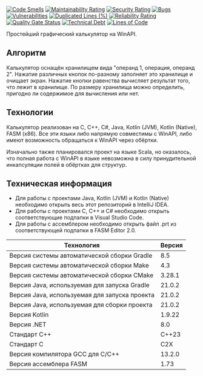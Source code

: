 [![Code Smells](https://sonarcloud.io/api/project_badges/measure?project=Hummel009_Calculator-WinAPI&metric=code_smells)](https://sonarcloud.io/summary/overall?id=Hummel009_Calculator-WinAPI)
[![Maintainability Rating](https://sonarcloud.io/api/project_badges/measure?project=Hummel009_Calculator-WinAPI&metric=sqale_rating)](https://sonarcloud.io/summary/overall?id=Hummel009_Calculator-WinAPI)
[![Security Rating](https://sonarcloud.io/api/project_badges/measure?project=Hummel009_Calculator-WinAPI&metric=security_rating)](https://sonarcloud.io/summary/overall?id=Hummel009_Calculator-WinAPI)
[![Bugs](https://sonarcloud.io/api/project_badges/measure?project=Hummel009_Calculator-WinAPI&metric=bugs)](https://sonarcloud.io/summary/overall?id=Hummel009_Calculator-WinAPI)
[![Vulnerabilities](https://sonarcloud.io/api/project_badges/measure?project=Hummel009_Calculator-WinAPI&metric=vulnerabilities)](https://sonarcloud.io/summary/overall?id=Hummel009_Calculator-WinAPI)
[![Duplicated Lines (%)](https://sonarcloud.io/api/project_badges/measure?project=Hummel009_Calculator-WinAPI&metric=duplicated_lines_density)](https://sonarcloud.io/summary/overall?id=Hummel009_Calculator-WinAPI)
[![Reliability Rating](https://sonarcloud.io/api/project_badges/measure?project=Hummel009_Calculator-WinAPI&metric=reliability_rating)](https://sonarcloud.io/summary/overall?id=Hummel009_Calculator-WinAPI)
[![Quality Gate Status](https://sonarcloud.io/api/project_badges/measure?project=Hummel009_Calculator-WinAPI&metric=alert_status)](https://sonarcloud.io/summary/overall?id=Hummel009_Calculator-WinAPI)
[![Technical Debt](https://sonarcloud.io/api/project_badges/measure?project=Hummel009_Calculator-WinAPI&metric=sqale_index)](https://sonarcloud.io/summary/overall?id=Hummel009_Calculator-WinAPI)
[![Lines of Code](https://sonarcloud.io/api/project_badges/measure?project=Hummel009_Calculator-WinAPI&metric=ncloc)](https://sonarcloud.io/summary/overall?id=Hummel009_Calculator-WinAPI)

Простейший графический калькулятор на WinAPI.

## Алгоритм

Калькулятор оснащён хранилищем вида "операнд 1, операция, операнд 2". Нажатие различных кнопок по-разному заполняет это хранилище и очищает экран. Нажатие кнопки равенства вычисляет результат того, что лежит в хранилище. По размеру хранилища можно определить, пригодно ли содержимое для вычисления или нет.

## Технологии

Калькулятор реализован на С, С++, C#, Java, Kotlin (JVM), Kotlin (Native), FASM (x86). Все эти языки либо напрямую совместимы с WinAPI, либо имеют возможность обращаться к WinAPI через обёртки.

Изначально также планировался проект на языке Scala, но оказалось, что полная работа с WinAPI в языке невозможна в силу принудительной инкапсуляции полей в обёртках для структур.

## Техническая информация

* Для работы с проектами Java, Kotlin (JVM) и Kotlin (Native) необходимо открыть весь этот репозиторий в IntelliJ IDEA.
* Для работы с проектами C, C++ и C# необходимо открыть соответствующие подпапки в Visual Studio Code.
* Для работы с ассемблером необходимо открыть файл .prt из соответствующей подпапки в FASM Editor 2.0.

| Технология                                    | Версия    |
|-----------------------------------------------|-----------|
| Версия системы автоматической сборки Gradle   | 8.5       |
| Версия системы автоматической сборки Make     | 4.3       |
| Версия системы автоматической сборки CMake    | 3.28.1    |
| Версия Java, используемая для запуска Gradle  | 21.0.2    |
| Версия Java, используемая для запуска проекта | 21.0.2    |
| Версия Java, используемая для сборки проекта  | 21.0.2    |
| Версия Kotlin                                 | 1.9.22    |
| Версия .NET                                   | 8.0       |
| Стандарт C++                                  | C++23     |
| Стандарт C                                    | C2X       |
| Версия компилятора GCC для C/C++              | 13.2.0    |
| Версия ассемблера FASM                        | 1.73      |

